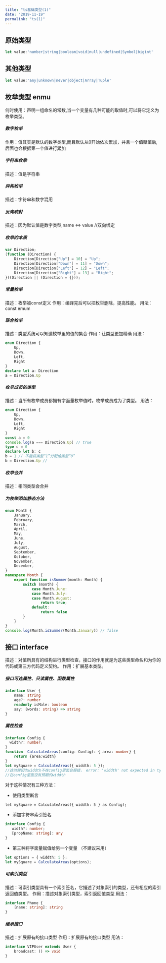 ```yaml
---
title: "ts基础类型(1)"
date: "2019-11-19"
permalink: "ts(1)"
---
```


## 原始类型
```typescript
let value:'number|string|boolean|void|null|undefined|Symbol|bigint'
```

## 其他类型
```typescript
let value:'any|unknown|never|object|Array|Tuple'
```

## 枚举类型 enmu
何时使用：声明一组命名的常数,当一个变量有几种可能的取值时,可以将它定义为枚举类型。
##### 数字枚举
作用：值其实是默认的数字类型,而且默认从0开始依次累加，并且一个值赋值后,后面也会根据第一个值进行累加
##### 字符串枚举
描述：值是字符串
##### 异构枚举
描述：字符串和数字混用
##### 反向映射
描述：因为默认值是数字类型,name <=> value //双向绑定
##### 枚举的本质
```typescript
var Direction;
(function (Direction) {
    Direction[Direction["Up"] = 10] = "Up";
    Direction[Direction["Down"] = 11] = "Down";
    Direction[Direction["Left"] = 12] = "Left";
    Direction[Direction["Right"] = 13] = "Right";
})(Direction || (Direction = {}));
```
##### 常量枚举
描述：枚举被const定义
作用：编译完后可以把枚举删除，提高性能。
用法：const emum 
##### 联合枚举
描述：类型系统可以知道枚举里的值的集合
作用：让类型更加精确
用法：
```typescript
enum Direction {
    Up,
    Down,
    Left,
    Right
}
declare let a: Direction
a = Direction.Up
```
##### 枚举成员的类型
描述：当所有枚举成员都拥有字面量枚举值时，枚举成员成为了类型。
用法：
```typescript
enum Direction {
    Up,
    Down,
    Left,
    Right
}
const a = 0
console.log(a === Direction.Up) // true
type c = 0
declare let b: c
b = 1 // 不能将类型“1”分配给类型“0”
b = Direction.Up // 
```
##### 枚举合并
描述：相同类型会合并

##### 为枚举添加静态方法
```typescript
enum Month {
    January,
    February,
    March,
    April,
    May,
    June,
    July,
    August,
    September,
    October,
    November,
    December,
}
namespace Month {
    export function isSummer(month: Month) {
        switch (month) {
            case Month.June:
            case Month.July:
            case Month.August:
                return true;
            default:
                return false
        }
    }
}
console.log(Month.isSummer(Month.January)) // false
```
## 接口 interface
描述：对值所具有的结构进行类型检查，接口的作用就是为这些类型命名和为你的代码或第三方代码定义契约。
作用：扩展基本类型。
##### 接口可选属性、只读属性、函数属性
```typescript
interface User {
    name: string
    age?: number
    readonly isMale: boolean
    say: (words: string) => string
}
```
##### 属性检查 
```typescript
interface Config {
  width?: number;
}
function  CalculateAreas(config: Config): { area: number} {
    return {area:width}
}
let mySquare = CalculateAreas({ widdth: 5 });
//这时候因为widdth不在config里面会报错， error: 'widdth' not expected in type 'Config'
//在config里面没有预期的widdth
```
对于这种情况有三种方法：
* 使用类型断言 
```
let mySquare = CalculateAreas({ widdth: 5 } as Config);
```
* 添加字符串索引签名 
```typescript
interface Config {
   width?: number;
   [propName: string]: any
}
```
* 第三种将字面量赋值给另一个变量 （不建议采用）
```typescript
let options = { widdth: 5 };
let mySquare = CalculateAreas(options);
```
##### 可索引类型
描述：可索引类型具有一个索引签名，它描述了对象索引的类型，还有相应的索引返回值类型。
作用：描述对象索引类型，索引返回值类型
用法：
```typescript
interface Phone {
    [name: string]: string
}
```
##### 继承接口
描述：扩展原有的接口类型
作用：扩展原有的接口类型
用法：
```typescript
interface VIPUser extends User {
    broadcast: () => void
}
```